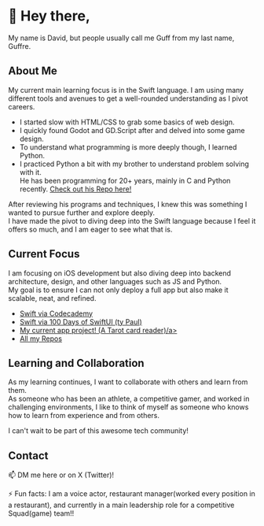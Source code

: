 # 👋 Hey there,

My name is David, but people usually call me Guff from my last name, Guffre.

## About Me

My current main learning focus is in the Swift language. I am using many different tools and avenues to get a well-rounded understanding as I pivot careers.

- I started slow with HTML/CSS to grab some basics of web design.
- I quickly found Godot and GD.Script after and delved into some game design. 
- To understand what programming is more deeply though, I learned Python.
- I practiced Python a bit with my brother to understand problem solving with it.
   </br>He has been programming for 20+ years, mainly in C and Python recently. [Check out his Repo here!](https://github.com/guffre)

After reviewing his programs and techniques, I knew this was something I wanted to pursue further and explore deeply. 
</br> I have made the pivot to diving deep into the Swift language because I feel it offers so much, and I am eager to see what that is.

## Current Focus

I am focusing on iOS development but also diving deep into backend architecture, design, and other languages such as JS and Python. 
</br> My goal is to ensure I can not only deploy a full app but also make it scalable, neat, and refined.
<ul>
   <li><a href="https://github.com/CodeofGuff/codeCademy_Swift" target="_blank">Swift via Codecademy</a></li>
   <li><a href="https://github.com/CodeofGuff/100DoSui" target="_blank">Swift via 100 Days of SwiftUI (ty Paul)</a></li>
   <li><a href="https://github.com/CodeofGuff/tarotReaderAppSwift" target="_blank">My current app project! (A Tarot card reader)/a></li>
   <li><a href="https://github.com/CodeofGuff?tab=repositories" target="_blank">All my Repos</a></li>
</ul>

## Learning and Collaboration

As my learning continues, I want to collaborate with others and learn from them. 
</br>As someone who has been an athlete, a competitive gamer, and worked in challenging environments, I like to think of myself as someone who knows how to learn from experience and from others.

I can't wait to be part of this awesome tech community!

## Contact

📫 DM me here or on X (Twitter)!

⚡ Fun facts: I am a voice actor, restaurant manager(worked every position in a restaurant), and currently in a main leadership role for a competitive Squad(game) team!!


<!---
CodeofGuff/CodeofGuff is a ✨ special ✨ repository because its `README.md` (this file) appears on your GitHub profile.
You can click the Preview link to take a look at your changes.
--->
